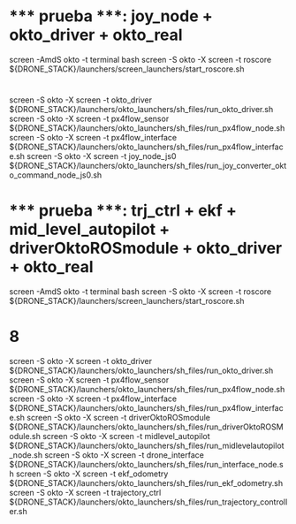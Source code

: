# *** prueba ***: joy_node + okto_driver + okto_real
screen -AmdS okto -t terminal bash
screen -S    okto -X screen -t roscore ${DRONE_STACK}/launchers/screen_launchers/start_roscore.sh
# 
screen -S    okto -X screen -t okto_driver       ${DRONE_STACK}/launchers/okto_launchers/sh_files/run_okto_driver.sh
screen -S    okto -X screen -t px4flow_sensor    ${DRONE_STACK}/launchers/okto_launchers/sh_files/run_px4flow_node.sh
screen -S    okto -X screen -t px4flow_interface ${DRONE_STACK}/launchers/okto_launchers/sh_files/run_px4flow_interface.sh
screen -S    okto -X screen -t joy_node_js0	 ${DRONE_STACK}/launchers/okto_launchers/sh_files/run_joy_converter_okto_command_node_js0.sh

# *** prueba ***: trj_ctrl + ekf + mid_level_autopilot + driverOktoROSmodule + okto_driver + okto_real
screen -AmdS okto -t terminal bash
screen -S    okto -X screen -t roscore ${DRONE_STACK}/launchers/screen_launchers/start_roscore.sh
# 8
screen -S    okto -X screen -t okto_driver       ${DRONE_STACK}/launchers/okto_launchers/sh_files/run_okto_driver.sh
screen -S    okto -X screen -t px4flow_sensor    ${DRONE_STACK}/launchers/okto_launchers/sh_files/run_px4flow_node.sh
screen -S    okto -X screen -t px4flow_interface ${DRONE_STACK}/launchers/okto_launchers/sh_files/run_px4flow_interface.sh
screen -S    okto -X screen -t driverOktoROSmodule ${DRONE_STACK}/launchers/okto_launchers/sh_files/run_driverOktoROSModule.sh
screen -S    okto -X screen -t midlevel_autopilot  ${DRONE_STACK}/launchers/okto_launchers/sh_files/run_midlevelautopilot_node.sh
screen -S    okto -X screen -t drone_interface    ${DRONE_STACK}/launchers/okto_launchers/sh_files/run_interface_node.sh
screen -S    okto -X screen -t ekf_odometry       ${DRONE_STACK}/launchers/okto_launchers/sh_files/run_ekf_odometry.sh
screen -S    okto -X screen -t trajectory_ctrl    ${DRONE_STACK}/launchers/okto_launchers/sh_files/run_trajectory_controller.sh

